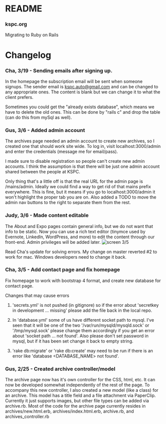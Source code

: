 # README

### kspc.org
Migrating to Ruby on Rails

# Changelog

### Cha, 3/19 - Sending emails after signing up.

In the homepage the subscription email will be sent when someone signups.
The sender email is kspc.auto@gmail.com and can be changed to any appropriate ones. 
The content is blank but we can change it to what the client prefers.

Sometimes you could get the "already exists database", which means we have to delete the old ones. This can be done by "rails c" and drop the table (can do this from mySql as well).

### Gus, 3/6 - Added admin account
The archives page needed an admin account to create new archives, so I created one that should work site wide. To log in, visit localhost:3000/admin and enter the credentials (message me for email/pass).

I made sure to disable registration so people can't create new admin accounts. I think the assumption is that there will be just one admin account shared between the people at KSPC.

Only thing that's a little off is that the real URL for the admin page is /mains/admin. Ideally we could find a way to get rid of that mains prefix everywhere. This is fine, but it means if you go to localhost:3000/admin it won't highlight the proper tab you are on. Also added a TODO to move the admin nav buttons to the right to separate them from the rest.

### Judy, 3/6 - Made content editable
The About and Expo pages contain general info, but we do not want that info to be static. Now you can use a rich text editor (tinymce used by Evernote, LinkedIn, WordPress, and more) to edit the content through our front-end. Admin privileges will be added later.
![screen 3/5](https://cloud.githubusercontent.com/assets/5604374/23595793/8c201926-01d9-11e7-8c11-b9ab6fd9d82a.png)

Read Cha's update for solving errors. My change on master reverted #2 to work for mac. Windows developers need to change it back.

### Cha, 3/5 - Add contact page and fix homepage
Fix homepage to work with bootstrap 4 format, and create new database for contact page.

Changes that may cause errors

1. 'secrets.yml' is not pushed (in gitignore) so if the error about 'secretkey in development ... missing' please add the file back in the local repo.

2. In 'database.yml' some of us have different socket path to mysql. I've seen that it will be one of the two '/var/run/mysqld/mysqld.sock' or '/tmp/mysql.sock' please change them accordingly if you get an error about 'socket path <PATHNAME> ... not found'. Also please don't set
password in mysql, but if it has been set change it back to empty string.

3. 'rake db:migrate' or 'rake db:create' may need to be run if there is an error like 'database <DATABASE_NAME> not found'.

### Gus, 2/25 - Created archive controller/model
The archive page now has it's own controller for the CSS, html, etc. It can now be developed somewhat independently of the rest of the page. To accompany this new controller, I also created a new model (like a class) for an archive. This model has a title field and a file attachment via PaperClip. Currently it just supports images, but other file types can be added via archive.rb. Most of the code for the archive page currently resides in archives/new.html.erb, archives/index.html.erb, archive.rb, and archives_controller.rb
